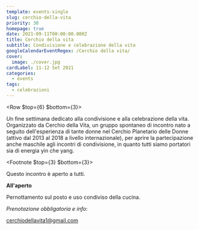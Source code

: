 ```yaml
---
template: events-single
slug: cerchio-della-vita
priority: 30
homepage: true
date: 2021-09-11T00:00:00.000Z
title: Cerchio della vita
subtitle: Condivisione e celebrazione della vita
googleCalendarEventRegex: /Cerchio della vita/
cover:
  image: ./cover.jpg
cardLabel: 11-12 Set 2021
categories:
  - events
tags:
  - celebrazioni
---
```


<EntryInfo variant="upcoming" label="settembre 2021"/>
<EntryInfo variant="duration" label="da sabato 11" value="dalle 10:30"/>
<EntryInfo variant="duration" label="a domenica 12" value="alle 16:00"/>
<EntryInfo variant="location" label="A LaSchola" value="[Via Maroni 13, Casciago 21020, VA](https://g.page/laschola?share)"/>

<Row $top={6} $bottom={3}>
<Col md={6}>

<var>U</var>n fine settimana dedicato alla condivisione e alla celebrazione della vita. Organizzato da Cerchio della Vita, un gruppo spontaneo di incontro nato a seguito dell'esperienza di tante donne nel Cerchio Planetario delle Donne (attivo dal 2013 al 2018 a livello internazionale), per aprire la partecipazione anche maschile agli incontri di condivisione, in quanto tutti siamo portatori sia di energia yin che yang.

<Footnote $top={3} $bottom={3}>  

Questo incontro è aperto a tutti.

</Footnote>

</Col>
<Col md={6}>

<Alert>

**All'aperto**

Pernottamento sul posto e uso condiviso della cucina.

*Prenotazione obbligatoria e info*:

</Alert>

<ButtonLink href="mailto:cerchiodellavita1@gmail.com">cerchiodellavita1@gmail.com</ButtonLink>

</Col>
</Row>

